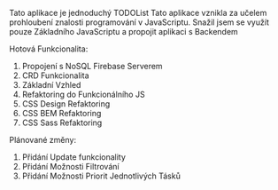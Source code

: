 Tato aplikace je jednoduchý TODOList
Tato aplikace vznikla za učelem prohloubení znalosti programování v JavaScriptu.
Snažil jsem se využít pouze Základního JavaScriptu a propojit aplikaci s Backendem 

Hotová Funkcionalita:
1. Propojení s NoSQL Firebase Serverem
2. CRD Funkcionalita
3. Základní Vzhled
4. Refaktoring do Funkcionálního JS
5. CSS Design Refaktoring
6. CSS BEM Refaktoring
7. CSS Sass Refaktoring

Plánované změny:
1. Přidání Update funkcionality
2. Přidání Možnosti Filtrování
3. Přidání Možnosti Priorit Jednotlivých Tásků
